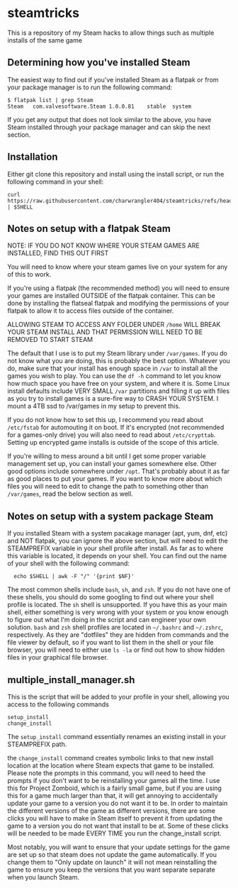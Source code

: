# steamtricks
This is a repository of my Steam hacks to allow things such as multiple installs of the same game

## Determining how you've installed Steam

The easiest way to find out if you've installed Steam as a flatpak or from your package manager is to run the following command:

    $ flatpak list | grep Steam
    Steam	com.valvesoftware.Steam	1.0.0.81	stable	system

If you get any output that does not look similar to the above, you have Steam installed through your package manager and can skip the next section.

## Installation

Either git clone this repository and install using the install script, or run the following command in your shell:

    curl https://raw.githubusercontent.com/charwrangler404/steamtricks/refs/heads/main/webinstall.sh | $SHELL

## Notes on setup with a flatpak Steam

NOTE: IF YOU DO NOT KNOW WHERE YOUR STEAM GAMES ARE INSTALLED, FIND THIS OUT FIRST

You will need to know where your steam games live on your system for any of this to work.

If you're using a flatpak (the recommended method) you will need to ensure your games are installed OUTSIDE of the flatpak container.
This can be done by installing the flatseal flatpak and modifying the permissions of your flatpak to allow it to access files outside of the container.

ALLOWING STEAM TO ACCESS ANY FOLDER UNDER `/home` WILL BREAK YOUR STEAM INSTALL AND THAT PERMISSION WILL NEED TO BE REMOVED TO START STEAM

The default that I use is to put my Steam library under `/var/games`. If you do not know what you are doing, this is probably the best option.
Whatever you do, make sure that your install has enough space in `/var` to install all the games you wish to play. You can use the `df -h` command to
let you know how much space you have free on your system, and where it is.  Some Linux install defaults include VERY SMALL `/var` partitions
and filling it up with files as you try to install games is a sure-fire way to CRASH YOUR SYSTEM. I mount a 4TB ssd to /var/games in my setup to prevent this.

If you do not know how to set this up, I recommend you read about `/etc/fstab` for automouting it on boot. If it's encrypted (not recommended for a games-only
drive) you will also need to read about `/etc/crypttab`. Setting up encrypted game installs is outside of the scope of this article.

If you're willing to mess around a bit until I get some proper variable management set up, you can install your games somewhere else. Other good options
include somewhere under `/opt`. That's probably about it as far as good places to put your games. If you want to know more about which files you will need
to edit to change the path to something other than `/var/games`, read the below section as well.


## Notes on setup with a system package Steam

If you installed Steam with a system pacakage manager (apt, yum, dnf, etc) and NOT flatpak, you can ignore the above section, but will need to edit the STEAMPREFIX
variable in your shell profile after install. As far as to where this variable is located, it depends on your shell. You can find out the name of your shell with the
following command:

      echo $SHELL | awk -F "/" '{print $NF}'

The most common shells include `bash`, `sh`, and `zsh`. If you do not have one of these shells, you should do some googling to find out where your shell profile is located.
The `sh` shell is unsupported. If you have this as your main shell, either something is very wrong with your system or you know enough to figure out what I'm doing in the script
and can engineer your own solution. `bash` and `zsh` shell profiles are located in `~/.bashrc` and `~/.zshrc`, respectively. As they are "dotfiles" they are hidden from commands and the file
viewer by default, so if you want to list them in the shell or your file browser, you will need to either use `ls -la` or find out how to show hidden files in your graphical file browser.

## multiple_install_manager.sh

This is the script that will be added to your profile in your shell, allowing you access to the following commands

    setup_install
    change_install

The `setup_install` command essentially renames an existing install in your STEAMPREFIX path.

the `change_install` command creates symbolic links to that new install location at the location where Steam expects that game to be installed. Please note the prompts in this command,
you will need to heed the prompts if you don't want to be reinstalling your games all the time. I use this for Project Zomboid, which is a fairly small game, but if you are using this
for a game much larger than that, it will get annoying to accidentally update your game to a version you do not want it to be. In order to maintain the different versions of the game
as different versions, there are some clicks you will have to make in Steam itself to prevent it from updating the game to a version you do not want that install to be at. Some of these
clicks will be needed to be made EVERY TIME you run the change_install script.

Most notably, you will want to ensure that your update settings for the game are set up so that steam does not update the game automatically. If you change them to "Only update on launch"
it will not mean reinstalling the game to ensure you keep the versions that you want separate separate when you launch Steam.
